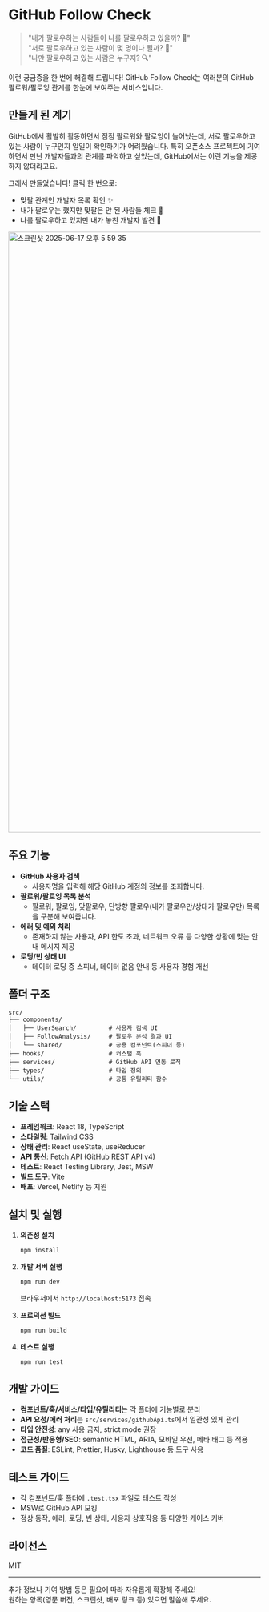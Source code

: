# GitHub Follow Check

> "내가 팔로우하는 사람들이 나를 팔로우하고 있을까? 🤔"  
> "서로 팔로우하고 있는 사람이 몇 명이나 될까? 👥"  
> "나만 팔로우하고 있는 사람은 누구지? 🔍"

이런 궁금증을 한 번에 해결해 드립니다! GitHub Follow Check는 여러분의 GitHub 팔로워/팔로잉 관계를 한눈에 보여주는 서비스입니다.

## 만들게 된 계기

GitHub에서 활발히 활동하면서 점점 팔로워와 팔로잉이 늘어났는데, 서로 팔로우하고 있는 사람이 누구인지 일일이 확인하기가 어려웠습니다. 
특히 오픈소스 프로젝트에 기여하면서 만난 개발자들과의 관계를 파악하고 싶었는데, GitHub에서는 이런 기능을 제공하지 않더라고요.

그래서 만들었습니다! 클릭 한 번으로:
- 맞팔 관계인 개발자 목록 확인 ✨
- 내가 팔로우는 했지만 맞팔은 안 된 사람들 체크 👀
- 나를 팔로우하고 있지만 내가 놓친 개발자 발견 🎯

<img width="1200" alt="스크린샷 2025-06-17 오후 5 59 35" src="https://github.com/user-attachments/assets/982032f7-7cd1-4989-a4e8-5cb199724f6b" />


## 주요 기능

- **GitHub 사용자 검색**  
  - 사용자명을 입력해 해당 GitHub 계정의 정보를 조회합니다.
- **팔로워/팔로잉 목록 분석**  
  - 팔로워, 팔로잉, 맞팔로우, 단방향 팔로우(내가 팔로우만/상대가 팔로우만) 목록을 구분해 보여줍니다.
- **에러 및 예외 처리**  
  - 존재하지 않는 사용자, API 한도 초과, 네트워크 오류 등 다양한 상황에 맞는 안내 메시지 제공
- **로딩/빈 상태 UI**  
  - 데이터 로딩 중 스피너, 데이터 없음 안내 등 사용자 경험 개선

## 폴더 구조

```
src/
├── components/
│   ├── UserSearch/         # 사용자 검색 UI
│   ├── FollowAnalysis/     # 팔로우 분석 결과 UI
│   └── shared/             # 공용 컴포넌트(스피너 등)
├── hooks/                  # 커스텀 훅
├── services/               # GitHub API 연동 로직
├── types/                  # 타입 정의
└── utils/                  # 공통 유틸리티 함수
```

## 기술 스택

- **프레임워크**: React 18, TypeScript
- **스타일링**: Tailwind CSS
- **상태 관리**: React useState, useReducer
- **API 통신**: Fetch API (GitHub REST API v4)
- **테스트**: React Testing Library, Jest, MSW
- **빌드 도구**: Vite
- **배포**: Vercel, Netlify 등 지원

## 설치 및 실행

1. **의존성 설치**
   ```bash
   npm install
   ```
2. **개발 서버 실행**
   ```bash
   npm run dev
   ```
   브라우저에서 `http://localhost:5173` 접속

3. **프로덕션 빌드**
   ```bash
   npm run build
   ```

4. **테스트 실행**
   ```bash
   npm run test
   ```

## 개발 가이드

- **컴포넌트/훅/서비스/타입/유틸리티**는 각 폴더에 기능별로 분리
- **API 요청/에러 처리**는 `src/services/githubApi.ts`에서 일관성 있게 관리
- **타입 안전성**: any 사용 금지, strict mode 권장
- **접근성/반응형/SEO**: semantic HTML, ARIA, 모바일 우선, 메타 태그 등 적용
- **코드 품질**: ESLint, Prettier, Husky, Lighthouse 등 도구 사용

## 테스트 가이드

- 각 컴포넌트/훅 폴더에 `.test.tsx` 파일로 테스트 작성
- MSW로 GitHub API 모킹
- 정상 동작, 에러, 로딩, 빈 상태, 사용자 상호작용 등 다양한 케이스 커버

## 라이선스

MIT

---

추가 정보나 기여 방법 등은 필요에 따라 자유롭게 확장해 주세요!  
원하는 항목(영문 버전, 스크린샷, 배포 링크 등) 있으면 말씀해 주세요.